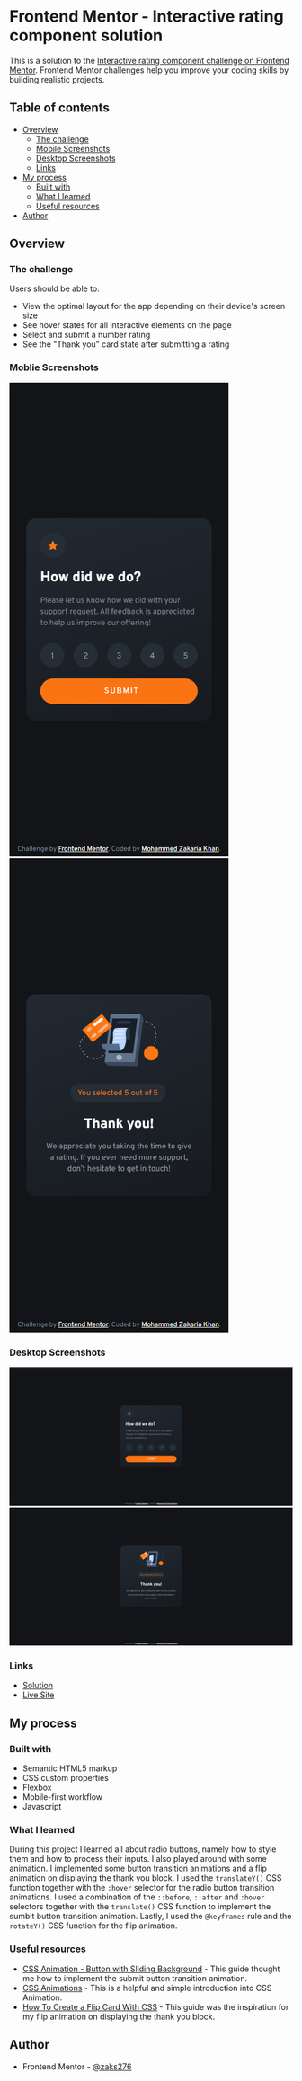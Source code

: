 # Frontend Mentor - Interactive rating component solution

This is a solution to the [Interactive rating component challenge on Frontend Mentor](https://www.frontendmentor.io/challenges/interactive-rating-component-koxpeBUmI). Frontend Mentor challenges help you improve your coding skills by building realistic projects.

## Table of contents

-   [Overview](#overview)
    -   [The challenge](#the-challenge)
    -   [Mobile Screenshots](#mobile-screenshots)
    -   [Desktop Screenshots](#desktop-screenshots)
    -   [Links](#links)
-   [My process](#my-process)
    -   [Built with](#built-with)
    -   [What I learned](#what-i-learned)
    -   [Useful resources](#useful-resources)
-   [Author](#author)

## Overview

### The challenge

Users should be able to:

-   View the optimal layout for the app depending on their device's screen size
-   See hover states for all interactive elements on the page
-   Select and submit a number rating
-   See the "Thank you" card state after submitting a rating

### Moblie Screenshots

![Rating state mobile screenshot](./images/mobile-screenshot.png)
![Thank you state mobile screenshot](./images/mobile-screenshot-3.png)

### Desktop Screenshots

![Rating state desktop screenshot](./images/desktop-screenshot.png)
![Thank you state desktop screenshot](./images/desktop-screenshot-2.png)

### Links

-   [Solution](https://github.com/zaks276/frontend-mentor-challenges/tree/main/interactive-rating-component-main)
-   [Live Site](https://mzk-frontend-mentor-challenges.netlify.app/interactive-rating-component-main)

## My process

### Built with

-   Semantic HTML5 markup
-   CSS custom properties
-   Flexbox
-   Mobile-first workflow
-   Javascript

### What I learned

During this project I learned all about radio buttons, namely how to style them and how to process their inputs. I also played around with some animation. I implemented some button transition animations and a flip animation on displaying the thank you block. I used the `translateY()` CSS function together with the `:hover` selector for the radio button transition animations. I used a combination of the `::before`, `::after` and `:hover` selectors together with the `translate()` CSS function to implement the sumbit button transition animation. Lastly, I used the `@keyframes` rule and the `rotateY()` CSS function for the flip animation.

### Useful resources

-   [CSS Animation - Button with Sliding Background](https://codepen.io/Chen0682/pen/Rveoom) - This guide thought me how to implement the submit button transition animation.
-   [CSS Animations](https://www.w3schools.com/css/css3_animations.asp) - This is a helpful and simple introduction into CSS Animation.
-   [How To Create a Flip Card With CSS](https://www.w3schools.com/howto/howto_css_flip_card.asp) - This guide was the inspiration for my flip animation  on displaying the thank you block.

## Author

-   Frontend Mentor - [@zaks276](https://www.frontendmentor.io/profile/zaks276)
